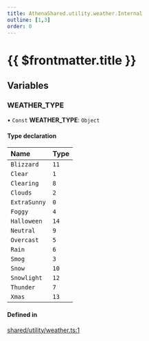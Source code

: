 ```yaml
---
title: AthenaShared.utility.weather.Internal
outline: [1,3]
order: 0
---
```


# {{ $frontmatter.title }}


## Variables

### WEATHER\_TYPE

• `Const` **WEATHER\_TYPE**: `Object`

#### Type declaration

| Name | Type |
| :------ | :------ |
| `Blizzard` | ``11`` |
| `Clear` | ``1`` |
| `Clearing` | ``8`` |
| `Clouds` | ``2`` |
| `ExtraSunny` | ``0`` |
| `Foggy` | ``4`` |
| `Halloween` | ``14`` |
| `Neutral` | ``9`` |
| `Overcast` | ``5`` |
| `Rain` | ``6`` |
| `Smog` | ``3`` |
| `Snow` | ``10`` |
| `Snowlight` | ``12`` |
| `Thunder` | ``7`` |
| `Xmas` | ``13`` |

#### Defined in

[shared/utility/weather.ts:1](https://github.com/Stuyk/altv-athena/blob/70801b3/src/core/shared/utility/weather.ts#L1)
